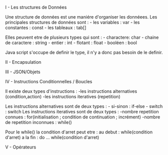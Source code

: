 ﻿I - Les structures de Données

Une structure de données est une maniére d'organiser les donnéees.
Les principales structures de données sont :
	- les variables :	var
	- les constantes :	const
	- les tableaux :	tab[]

Elles peuvent etre de plusieurs types qui sont :
	- charactere: 		char
	- chaine de caractere :	string
	- entier :		int
	- flotant :		float
	- booléen :		bool
	
Java script s'occupe de definir le type, il n'y a donc pas besoin de le definir.


II - Encapsulation


III - JSON/Objets


IV - Instructions Conditionnelles / Boucles

Il existe deux types d'instructions :
	-les instructions alternatives (condition,action)
	-les instructions iteratives (repetition)

Les instructions alternatives sont de deux types :
	- si-sinon : 		if-else
	- switch :		switch
Les instructions iteratives sont de deux types :
	-nombre repetition connues :		for(initialisation ; condition de continuation ; incrément)
	-nombre de repetition inconnues :	while()

Pour le while() la condition d'arret peut etre :
	au debut :				while(condition d'arret)
	a la fin :				do ... while(condition d'arret)

V - Opérateurs
